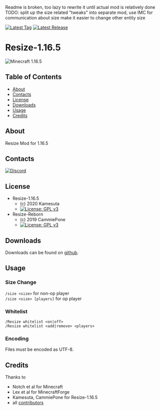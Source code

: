 Readme is broken, too lazy to rewrite it until actual mod is relatively done
TODO:
  split up the size related "tweaks" into separate mod, use IMC for communication about size
  make it easier to change other entity size


[![Latest Tag](https://img.shields.io/github/tag/Kamesuta/Resize-1.16.5.svg?label=Latest%20Tag&style=flat)](https://github.com/Kamesuta/Resize-1.16.5/tags)
[![Latest Release](https://img.shields.io/github/release/Kamesuta/Resize-1.16.5.svg?label=Latest%20Release&style=flat)](https://github.com/Kamesuta/Resize-1.16.5/releases)

# Resize-1.16.5
![Minecraft 1.16.5](https://img.shields.io/badge/Minecraft-1.16.5-green.svg?style=flat)

## Table of Contents

* [About](#about)
* [Contacts](#contacts)
* [License](#license)
* [Downloads](#downloads)
* [Usage](#usage)
* [Credits](#credits)

## About

Resize Mod for 1.16.5

## Contacts

[![Discord](https://discordapp.com/assets/bb408e0343ddedc0967f246f7e89cebf.svg)](https://discord.gg/zAmvPqV)

## License

* Resize-1.16.5
    - (c) 2020 Kamesuta
    - [![License: GPL v3](https://img.shields.io/badge/License-GPLv3-blue.svg?style=flat)](https://www.gnu.org/licenses/gpl-3.0)
* Resize-Reborn
    - (c) 2019 CammiePone
    - [![License: GPL v3](https://img.shields.io/badge/License-GPLv3-blue.svg?style=flat)](https://www.gnu.org/licenses/gpl-3.0)

## Downloads

Downloads can be found on [github](https://github.com/tylerr147/Resize-1.16.5/releases).

## Usage

### Size Change
`/size <size>` for non-op player  
`/size <size> [players]` for op player

### Whitelist
`/Resize whitelist <on|off>`  
`/Resize whitelist <add|remove> <players>`

### Encoding

Files must be encoded as UTF-8.

## Credits

Thanks to

* Notch et al for Minecraft
* Lex et al for MinecraftForge
* Kamesuta, CammiePone for Resize-1.16.5
* all [contributors](https://github.com/Kamesuta/Resize-1.16.5/graphs/contributors)